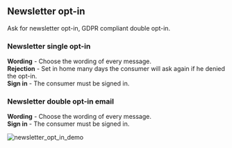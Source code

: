 ## Newsletter opt-in

Ask for newsletter opt-in, GDPR compliant double opt-in.


### Newsletter single opt-in

**Wording** - Choose the wording of every message.      
**Rejection** - Set in home many days the consumer will ask again if he denied the opt-in.   
**Sign in** - The consumer must be signed in.


### Newsletter double opt-in email

**Wording** - Choose the wording of every message.   
**Sign in** - The consumer must be signed in.

![newsletter_opt_in_demo](https://raw.githubusercontent.com/loyjoy/welcome/master/help/bots/processes/subprocesses/newsletter_opt_in_demo.png)
